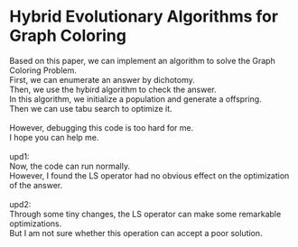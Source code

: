 # Hybrid Evolutionary Algorithms for Graph Coloring
Based on this paper, we can implement an algorithm to solve the Graph Coloring Problem.<br>
First, we can enumerate an answer by dichotomy.<br>
Then, we use the hybird algorithm to check the answer.<br>
In this algorithm, we initialize a population and generate a offspring.<br>
Then we can use tabu search to optimize it.<br>
<br>
However, debugging this code is too hard for me. <br>
I hope you can help me.<br>
<br>
upd1:<br>
Now, the code can run normally.<br>
However, I found the LS operator had no obvious effect on the optimization of the answer.<br>
<br>
upd2:<br>
Through some tiny changes, the LS operator can make some remarkable optimizations.<br>
But I am not sure whether this operation can accept a poor solution.
